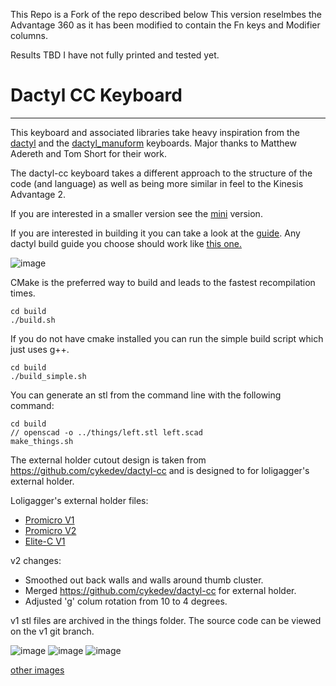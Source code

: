 This Repo is a Fork of the repo described below
This version reselmbes the Advantage 360 as it has been modified to contain the Fn keys and Modifier columns. 

Results TBD I have not fully printed and tested yet.

# Dactyl CC Keyboard

_________________________

This keyboard and associated libraries take heavy inspiration from the
 [dactyl](https://github.com/adereth/dactyl-keyboard) and
the [dactyl_manuform](https://github.com/abstracthat/dactyl-manuform) keyboards.
 Major thanks to Matthew Adereth and Tom Short for their work.

The dactyl-cc keyboard takes a different approach to the structure of the code (and language)
 as well as being more similar in feel to the Kinesis Advantage 2.

If you are interested in a smaller version see the [mini](https://github.com/mjohns/dactyl-cc-mini) version.

If you are interested in building it you can take a look at the [guide](guide/README.md). Any dactyl build guide you choose should work like [this one.](https://medium.com/swlh/complete-idiot-guide-for-building-a-dactyl-manuform-keyboard-53454845b065)

![image](https://imgur.com/CUbPLZC.jpg)

CMake is the preferred way to build and leads to the fastest recompilation times.
```
cd build
./build.sh
```

If you do not have cmake installed you can run the simple build script which just uses g++.
```
cd build
./build_simple.sh
```

You can generate an stl from the command line with the following command:
```
cd build
// openscad -o ../things/left.stl left.scad
make_things.sh
```

The external holder cutout design is taken from https://github.com/cykedev/dactyl-cc and is designed to for loligagger's external holder.

Loligagger's external holder files:

* [Promicro V1](https://web.archive.org/web/20220607031919/https://dactyl.siskam.link/loligagger-external-holder-promicro-v1.stl)
* [Promicro V2](https://web.archive.org/web/20220607031910/https://dactyl.siskam.link/loligagger-external-holder-promicro-v2.stl)
* [Elite-C V1](https://web.archive.org/web/20220607031927/https://dactyl.siskam.link/loligagger-external-holder-elite-c-v1.stl)

v2 changes:
* Smoothed out back walls and walls around thumb cluster.
* Merged https://github.com/cykedev/dactyl-cc for external holder.
* Adjusted 'g' colum rotation from 10 to 4 degrees.

v1 stl files are archived in the things folder. The source code can be viewed on the v1 git branch.

![image](https://imgur.com/IP2UYYA.jpg)
![image](https://imgur.com/LvZQUT4.jpg)
![image](https://imgur.com/0AYtoey.jpg)

[other images](https://imgur.com/a/jBbUXNx)
